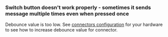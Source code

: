 ### Switch button doesn't work properly - sometimes it sends message multiple times even when pressed once
Debounce value is too low. See [connectors configuration](configuration.md#connectors-configuration) for your hardware to see how to increase debounce value for connector.
